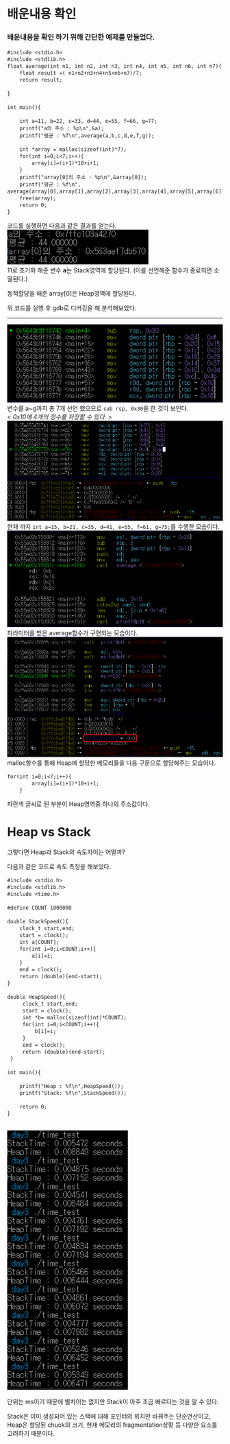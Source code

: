 # 배운내용 확인

### 배운내용을 확인 하기 위해 간단한 예제를 만들었다.

```
#include <stdio.h>
#include <stdlib.h>
float average(int n1, int n2, int n3, int n4, int n5, int n6, int n7){
    float result =( n1+n2+n3+n4+n5+n6+n7)/7;
    return result;

}

int main(){

    int a=11, b=22, c=33, d=44, e=55, f=66, g=77;
    printf("a의 주소 : %p\n",&a);
    printf("평균 : %f\n",average(a,b,c,d,e,f,g));

    int *array = malloc(sizeof(int)*7);
    for(int i=0;i<7;i++){
        array[i]=(i+1)*10+i+1;
    }
    printf("array[0]의 주소 : %p\n",&array[0]);
    printf("평균 : %f\n", average(array[0],array[1],array[2],array[3],array[4],array[5],array[6]));
    free(array);
    return 0;
}
```
코드를 실행하면 다음과 같은 결과를 얻는다.
<img src="../image/c3.png"><br>
11로 초기화 해준 변수 **a**는 Stack영역에 할당된다. (이를 선언해준 함수가 종료되면 소멸된다.)

동적할당을 해준 array[0]은 Heap영역에 할당된다.

위 코드를 실행 후 gdb로 디버깅을 해 분석해보았다.<br>
***
<img src="../image/c1.png"><br>
변수를 a~g까지 총 7개 선언 했으므로 `sub rsp, 0x30`을 한 것이 보인다.<br>*< 0x10에 4개의 정수를 저장할 수 있다. >*
<br><img src="../image/c2.png"><br>
현재 까지 `int a=15, b=21, c=35, d=41, e=55, f=61, g=75;`를 수행한 모습이다.
<br><img src="../image/c4.png"><br>
파라미터를 받은 average함수가 구현되는 모습이다.
<br><img src="../image/c5.png"><br>
malloc함수를 통해 Heap에 할당한 메모리들을 다음 구문으로 할당해주는 모습이다.


```
for(int i=0;i<7;i++){
        array[i]=(i+1)*10+i+1;
    }
```
파란색 글씨로 된 부분이 Heap영역중 하나의 주소값이다.

# Heap vs Stack
그렇다면 Heap과 Stack의 속도차이는 어떨까?

다음과 같은 코드로 속도 측정을 해보았다. 
```
#include <stdio.h>
#include <stdlib.h>
#include <time.h>

#define COUNT 1000000

double StackSpeed(){
    clock_t start,end;
    start = clock();
    int a[COUNT];
    for(int i=0;i<COUNT;i++){
        a[i]=i;
    }
    end = clock();
    return (double)(end-start);
}

double HeapSpeed(){
     clock_t start,end;
     start = clock();
     int *b= malloc(sizeof(int)*COUNT);
     for(int i=0;i<COUNT;i++){
         b[i]=i;
     }
     end = clock();
     return (double)(end-start);
 }

int main(){

    printf("Heap : %f\n",HeapSpeed());
    printf("Stack: %f\n",StackSpeed());

    return 0;
}
```
<br><img src="../image/c6.png"><br>

단위는 ms이기 때문에 별차이는 없지만 Stack이 아주 조금 빠르다는 것을 알 수 있다.

Stack은 이미 생성되어 있는 스택에 대해 포인터의 위치만 바꿔주는 단순연산이고, Heap은 할당된 chuck의 크기, 현재 메모리의 fragmentation상황 등 다양한 요소를 고려하기 때문이다.

 

